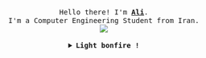 <p align="center">
  <br>
  <samp>
    Hello there! I'm <b><a rel="nofollow" target="_blank" href="https://github.com/AliNouri02">Ali</a></b>.
    <br>I'm a Computer Engineering Student from Iran.<br>

</samp>

  <img src="https://i.pinimg.com/originals/e0/40/1f/e0401fd3406995f0cb88a7736320fedb.gif" width="200"/>

</p>


<details align="center">

<summary> <b> <samp> Light bonfire !</samp></b></summary>
<samp>
 <b><h2 style="color: #fc6203">B O N F I R E &nbsp; L I G H T !</h2> </b>

<img src="https://raw.githubusercontent.com/TanZng/TanZng/master/assets/bonefire.gif" width="200"/>

Current Project: <a href="https://github.com/AliNouri02/">There is no current project</a>

<p align="center">

</p> 


</samp>
</details>

<!--
**AliNouri02/AliNouri02** is a ✨ _special_ ✨ repository because its `README.md` (this file) appears on your GitHub profile.

Here are some ideas to get you started:

- 🔭 I’m currently working on ...
- 🌱 I’m currently learning ...
- 👯 I’m looking to collaborate on ...
- 🤔 I’m looking for help with ...
- 💬 Ask me about ...
- 📫 How to reach me: ...
- 😄 Pronouns: ...
- ⚡ Fun fact: ...
-->
